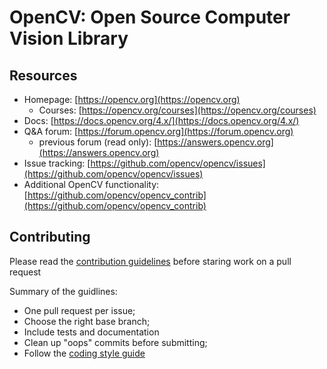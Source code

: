 # OpenCV: Open Source Computer Vision Library

## Resources
* Homepage: [https://opencv.org](https://opencv.org)<br>
    * Courses: [https://opencv.org/courses](https://opencv.org/courses)<br>
* Docs: [https://docs.opencv.org/4.x/](https://docs.opencv.org/4.x/)<br>
* Q&A forum: [https://forum.opencv.org](https://forum.opencv.org)<br>
    * previous forum (read only): [https://answers.opencv.org](https://answers.opencv.org)<br>
* Issue tracking: [https://github.com/opencv/opencv/issues](https://github.com/opencv/opencv/issues)<br>
* Additional OpenCV functionality: [https://github.com/opencv/opencv_contrib](https://github.com/opencv/opencv_contrib)<br>


## Contributing

Please read the [contribution guidelines](https://github.com/opencv/opencv_contrib) before staring work on a pull request

Summary of the guidlines:
 * One pull request per issue;
 * Choose the right base branch;
 * Include tests and documentation
 * Clean up "oops" commits before submitting;
 * Follow the [coding style guide](https://docs.opencv.org/4.x/)
